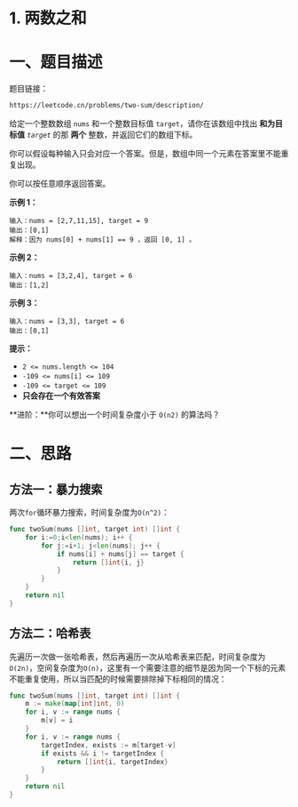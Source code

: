 # 1. 两数之和

# 一、题目描述

题目链接：

```bash
https://leetcode.cn/problems/two-sum/description/
```



给定一个整数数组 `nums` 和一个整数目标值 `target`，请你在该数组中找出 **和为目标值** *`target`* 的那 **两个** 整数，并返回它们的数组下标。

你可以假设每种输入只会对应一个答案。但是，数组中同一个元素在答案里不能重复出现。

你可以按任意顺序返回答案。

 

**示例 1：**

```
输入：nums = [2,7,11,15], target = 9
输出：[0,1]
解释：因为 nums[0] + nums[1] == 9 ，返回 [0, 1] 。
```

**示例 2：**

```
输入：nums = [3,2,4], target = 6
输出：[1,2]
```

**示例 3：**

```
输入：nums = [3,3], target = 6
输出：[0,1]
```

 

**提示：**

- `2 <= nums.length <= 104`
- `-109 <= nums[i] <= 109`
- `-109 <= target <= 109`
- **只会存在一个有效答案**

 

**进阶：**你可以想出一个时间复杂度小于 `O(n2)` 的算法吗？

# 二、思路

## 方法一：暴力搜索

两次`for`循环暴力搜索，时间复杂度为`O(n^2)`：

```go
func twoSum(nums []int, target int) []int {
    for i:=0;i<len(nums); i++ {
        for j:=i+1; j<len(nums); j++ {
            if nums[i] + nums[j] == target {
                return []int{i, j}
            }
        }
    }
    return nil 
}
```

## 方法二：哈希表

先遍历一次做一张哈希表，然后再遍历一次从哈希表来匹配，时间复杂度为`O(2n)`，空间复杂度为`O(n)`，这里有一个需要注意的细节是因为同一个下标的元素不能重复使用，所以当匹配的时候需要排除掉下标相同的情况：

```go
func twoSum(nums []int, target int) []int {
    m := make(map[int]int, 0)
    for i, v := range nums {
        m[v] = i 
    }
    for i, v := range nums {
        targetIndex, exists := m[target-v]
        if exists && i != targetIndex {
            return []int{i, targetIndex}
        }
    }
    return nil 
}
```
